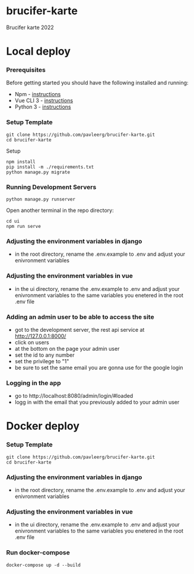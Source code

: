 # brucifer-karte
Brucifer karte 2022

# Local deploy

### Prerequisites

Before getting started you should have the following installed and running:

-  Npm - [instructions](https://docs.npmjs.com/downloading-and-installing-node-js-and-npm)
-  Vue CLI 3 - [instructions](https://cli.vuejs.org/guide/installation.html)
-  Python 3 - [instructions](https://wiki.python.org/moin/BeginnersGuide)

### Setup Template

```
git clone https://github.com/pavleerg/brucifer-karte.git
cd brucifer-karte
```

Setup
```
npm install
pip install -m ./requirements.txt
python manage.py migrate
```

### Running Development Servers

```
python manage.py runserver
```
Open another terminal in the repo directory:
```
cd ui
npm run serve
```
### Adjusting the environment variables in django

- in the root directory, rename the .env.example to .env and adjust your enivronment variables

### Adjusting the environment variables in vue

- in the ui directory, rename the .env.example to .env and adjust your enivronment variables to the same variables you enetered in the root .env file

### Adding an admin user to be able to access the site

- got to the development server, the rest api service at http://127.0.0.1:8000/
- click on users
- at the bottom on the page your admin user
- set the id to any number
- set the privilege to "1" 
- be sure to set the same email you are gonna use for the google login

### Logging in the app

- go to http://localhost:8080/admin/login/#loaded
- logg in with the email that you previously added to your admin user


# Docker deploy
### Setup Template

```
git clone https://github.com/pavleerg/brucifer-karte.git
cd brucifer-karte
```
### Adjusting the environment variables in django

- in the root directory, rename the .env.example to .env and adjust your enivronment variables

### Adjusting the environment variables in vue

- in the ui directory, rename the .env.example to .env and adjust your enivronment variables to the same variables you enetered in the root .env file

### Run docker-compose
```
docker-compose up -d --build
```
